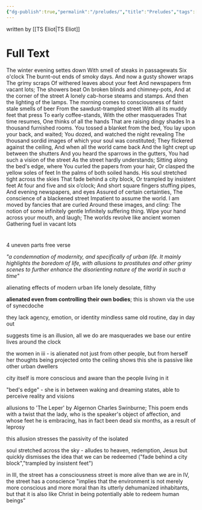 ```yaml
---
{"dg-publish":true,"permalink":"/preludes/","title":"Preludes","tags":["english","poem"],"created":"","updated":""}
---
```



written by [[TS Eliot\|TS Eliot]]

# Full Text

The winter evening settes down 
With smell of steaks in passagewats
Six o'clock 
The burnt-out ends of smoky days.
And now a gusty shower wraps 
The grimy scraps
Of withered leaves about your feet
And newspapers frm vacant lots;
The showers beat
On broken blinds and chimney-pots,
And at the corner of the street
A lonely cab-horse steams and stamps. 
And then the lighting of the lamps. 
The morning comes to consciousness 
of faint stale smells of beer 
From the sawdust-trampled street
With all its muddy feet that press
To early coffee-stands,
With the other masquerades
That time resumes,
One thinks of all the hands
That are raising dingy shades
In a thousand furnished rooms.
You tossed a blanket from the bed,
You lay upon your back, and waited;
You dozed, and watched the night revealing
The thousand sordid images
of which your soul was constituted;
They flickered against the ceiling,
And when all the world came back
And the light crept up between the shutters
And you heard the sparrows in the gutters,
You had such a vision of the street
As the street hardly understands;
Sitting along the bed's edge, where
You curled the papers from your hair,
Or clasped the yellow soles of feet
In the palms of both soiled hands.
His soul stretched tight across the skies
That fade behind a city block,
Or trampled by insistent feet
At four and five and six o’clock;
And short square fingers stuffing pipes,
And evening newspapers, and eyes
Assured of certain certainties,
The conscience of a blackened street
Impatient to assume the world.
I am moved by fancies that are curled
Around these images, and cling:
The notion of some infinitely gentle
Infinitely suffering thing.
Wipe your hand across your mouth, and laugh;
The worlds revolve like ancient women
Gathering fuel in vacant lots

 
# 

4 uneven parts
free verse

*"a condemnation of modernity, and specifically of urban life. It mainly highlights the boredom of life, with allusions to prostitutes and other grimy scenes to further enhance the disorienting nature of the world in such a time"*

alienating effects of modern urban life 
lonely
desolate, filthy 

**alienated even from controlling their own bodies**; this is shown via the use of synecdoche

they lack agency, emotion, or identity 
mindless
same old routine, day in day out

suggests time is an illusion, all we do are masquerades
we base our entire lives around the clock 

the women in iii - 
is alienated not just from other people, but from herself
her thoughts being projected onto the ceiling shows this 
she is passive like other urban dwellers 

city itself is more conscious and aware than the people living in it


"bed's edge" - she is in between waking and dreaming states, able to perceive reality and visions 

allusions to 'The Leper' by Algernon Charles Swinburne; 
This poem ends with a twist that the lady, who is the speaker's object of affection, and whose feet he is embracing, has in fact been dead six months, as a result of leprosy

this allusion stresses the passivity of the isolated

soul stretched across the sky - alludes to heaven, redemption, Jesus
but quickly dismisses the idea that we can be redeemed ("fade behind a city block","trampled by insistent feet")

in III, the street has a consciousness
	street is more alive than we are
in IV, the street has a conscience 
"implies that the environment is not merely more conscious and more moral than its utterly dehumanized inhabitants, but that it is also like Christ in being potentially able to redeem human beings"